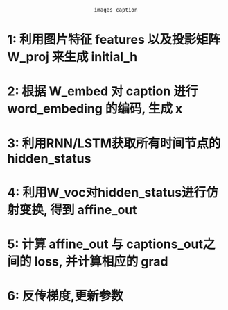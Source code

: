 ~~~~~~~~~~~~~~~~~~~~~~~~~~~~~~~~~~~~~~~~~~~~~~~~~~~~~~~~~~~~~~~~~~~~~~~~
                            images caption
~~~~~~~~~~~~~~~~~~~~~~~~~~~~~~~~~~~~~~~~~~~~~~~~~~~~~~~~~~~~~~~~~~~~~~~~
# 1: 利用图片特征 features 以及投影矩阵 W_proj 来生成 initial_h

# 2: 根据 W_embed 对 caption 进行 word_embeding 的编码, 生成 x

# 3: 利用RNN/LSTM获取所有时间节点的 hidden_status

# 4: 利用W_voc对hidden_status进行仿射变换, 得到 affine_out

# 5: 计算 affine_out 与 captions_out之间的 loss, 并计算相应的 grad

# 6: 反传梯度,更新参数
~~~~~~~~~~~~~~~~~~~~~~~~~~~~~~~~~~~~~~~~~~~~~~~~~~~~~~~~~~~~~~~~~~~~~~~~
